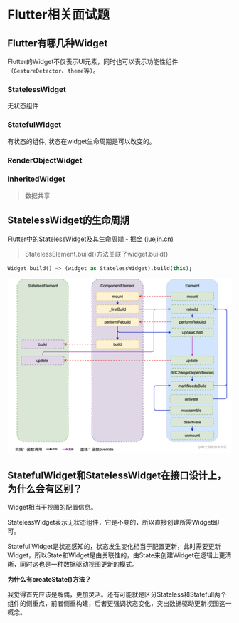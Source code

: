 # Flutter相关面试题



## Flutter有哪几种Widget

Flutter的Widget不仅表示UI元素，同时也可以表示功能性组件（`GestureDetector`、`theme`等）。

### StatelessWidget

无状态组件

### StatefulWidget

有状态的组件, 状态在widget生命周期是可以改变的。

### RenderObjectWidget

### InheritedWidget

> 数据共享



## StatelessWidget的生命周期

[Flutter中的StatelessWidget及其生命周期 - 掘金 (juejin.cn)](https://juejin.cn/post/6864724677504270349)

> StatelessElement.build()方法关联了widget.build()

```dart
Widget build() => (widget as StatelessWidget).build(this);
```

![StatelessElement、Component、Element的关系.png](./Flutter%E7%9B%B8%E5%85%B3%E9%9D%A2%E8%AF%95%E9%A2%98.assets/a5b9390e5fd44f4f84e9cee1f425b2fetplv-k3u1fbpfcp-zoom-in-crop-mark4536000.png)

## StatefulWidget和StatelessWidget在接口设计上，为什么会有区别？

Widget相当于视图的配置信息。

StatelessWidget表示无状态组件，它是不变的，所以直接创建所需Widget即可。

StatefullWidget是状态感知的，状态发生变化相当于配置更新，此时需要更新Widget，所以State和Widget是由关联性的，由State来创建Widget在逻辑上更清晰，同时这也是一种数据驱动视图更新的模式。

**为什么有createState()方法？**

我觉得首先应该是解偶，更加灵活。还有可能就是区分Stateless和Statefull两个组件的侧重点，前者侧重构建，后者更强调状态变化，突出数据驱动更新视图这一概念。